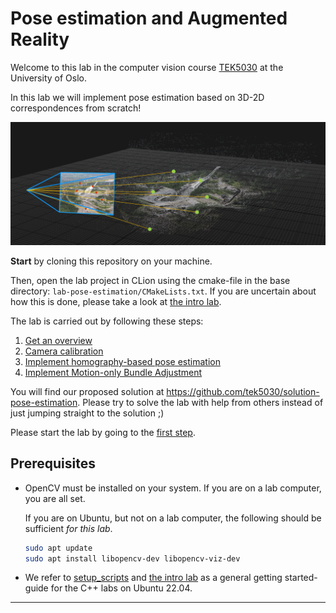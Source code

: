 # Pose estimation and Augmented Reality

Welcome to this lab in the computer vision course [TEK5030] at the University of Oslo.

In this lab we will implement pose estimation based on 3D-2D correspondences from scratch!

![Illustration of pose estimation from 3D-2D correspondences](lab-guide/img/pose_estimation.png)


**Start** by cloning this repository on your machine.

Then, open the lab project in CLion using the cmake-file in the base directory:
`lab-pose-estimation/CMakeLists.txt`.
If you are uncertain about how this is done, please take a look at [the intro lab].

The lab is carried out by following these steps:
1. [Get an overview](lab-guide/1-get-an-overview.md)
2. [Camera calibration](lab-guide/2-camera-calibration.md)
3. [Implement homography-based pose estimation](lab-guide/3-implement-homography-based-pose-estimation.md)
4. [Implement Motion-only Bundle Adjustment](lab-guide/4-implement-motion-only-bundle-adjustment.md)

You will find our proposed solution at https://github.com/tek5030/solution-pose-estimation.
Please try to solve the lab with help from others instead of just jumping straight to the solution ;)

Please start the lab by going to the [first step](lab-guide/1-get-an-overview.md).

## Prerequisites
- OpenCV must be installed on your system. If you are on a lab computer, you are all set.

  If you are on Ubuntu, but not on a lab computer, the following should be sufficient _for this lab_.

   ```bash
   sudo apt update
   sudo apt install libopencv-dev libopencv-viz-dev
   ```

- We refer to [setup_scripts](https://github.com/tek5030/setup_scripts) and [the intro lab] as a general getting started-guide for the C++ labs on Ubuntu 22.04.

---

[TEK5030]: https://www.uio.no/studier/emner/matnat/its/TEK5030/
[the intro lab]: https://github.com/tek5030/lab-intro/blob/master/cpp/lab-guide/1-open-project-in-clion.md
